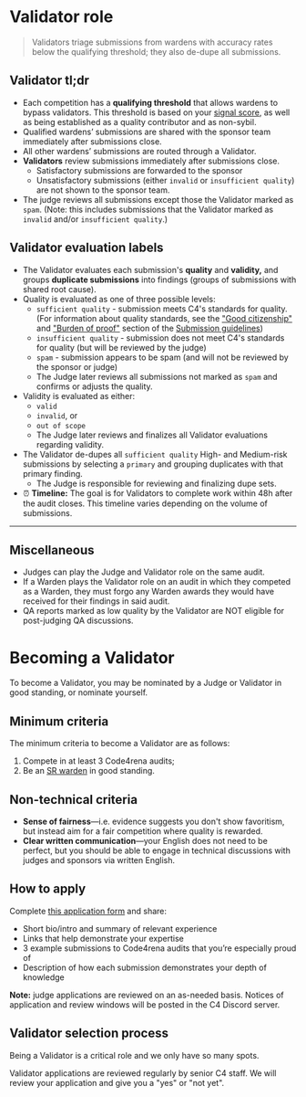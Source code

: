 # Validator role

> Validators triage submissions from wardens with accuracy rates below the qualifying threshold; they also de-dupe all submissions.

## Validator tl;dr

- Each competition has a **qualifying threshold** that allows wardens to bypass validators. This threshold is based on your [signal score](/roles/signal), as well as being established as a quality contributor and as non-sybil. 
- Qualified wardens’ submissions are shared with the sponsor team immediately after submissions close.
- All other wardens’ submissions are routed through a Validator.
- **Validators** review submissions immediately after submissions close.
    - Satisfactory submissions are forwarded to the sponsor
    - Unsatisfactory submissions (either `invalid` or `insufficient quality`) are not shown to the sponsor team.
- The judge reviews all submissions except those the Validator marked as `spam`. (Note: this includes submissions that the Validator marked as `invalid` and/or `insufficient quality`.)

## Validator evaluation labels

- The Validator evaluates each submission's **quality** and **validity,** and groups **duplicate submissions** into findings (groups of submissions with shared root cause).
- Quality is evaluated as one of three possible levels:
    - `sufficient quality` - submission meets C4's standards for quality. (For information about quality standards, see the ["Good citizenship"](https://docs.code4rena.com/roles/wardens/submission-guidelines#good-citizenship-is-a-requirement-for-compensation) and ["Burden of proof"](/competitions/submission-guidelines#burden-of-proof) section of the [Submission guidelines](/competitions/submission-guidelines))
    - `insufficient quality` - submission does not meet C4's standards for quality (but will be reviewed by the judge)
    - `spam` - submission appears to be spam (and will not be reviewed by the sponsor or judge)
    - The Judge later reviews all submissions not marked as `spam` and confirms or adjusts the quality.
- Validity is evaluated as either: 
    - `valid`
    - `invalid`, or
    - `out of scope`
    - The Judge later reviews and finalizes all Validator evaluations regarding validity.
- The Validator de-dupes all `sufficient quality` High- and Medium-risk submissions by selecting a `primary` and grouping duplicates with that primary finding. 
    - The Judge is responsible for reviewing and finalizing dupe sets.
- ⏰ **Timeline:** The goal is for Validators to complete work within 48h after the audit closes. This timeline varies depending on the volume of submissions.

---

## Miscellaneous

- Judges can play the Judge and Validator role on the same audit.
- If a Warden plays the Validator role on an audit in which they competed as a Warden, they must forgo any Warden awards they would have received for their findings in said audit.
- QA reports marked as low quality by the Validator are NOT eligible for post-judging QA discussions. 

# Becoming a Validator

To become a Validator, you may be nominated by a Judge or Validator in good standing, or nominate yourself.

## Minimum criteria

The minimum criteria to become a Validator are as follows: 

1. Compete in at least 3 Code4rena audits;
2. Be an [SR warden](/roles/sr-wardens) in good standing.

## Non-technical criteria

- **Sense of fairness**—i.e. evidence suggests you don't show favoritism, but instead aim for a fair competition where quality is rewarded.
- **Clear written communication**—your English does not need to be perfect, but you should be able to engage in technical discussions with judges and sponsors via written English.

## How to apply

Complete [this application form](https://code4rena.com/validator-application) and share:

- Short bio/intro and summary of relevant experience
- Links that help demonstrate your expertise
- 3 example submissions to Code4rena audits that you’re especially proud of
- Description of how each submission demonstrates your depth of knowledge

**Note:** judge applications are reviewed on an as-needed basis. Notices of application and review windows will be posted in the C4 Discord server.

## Validator selection process

Being a Validator is a critical role and we only have so many spots.

Validator applications are reviewed regularly by senior C4 staff. We will review your application and give you a "yes" or "not yet".